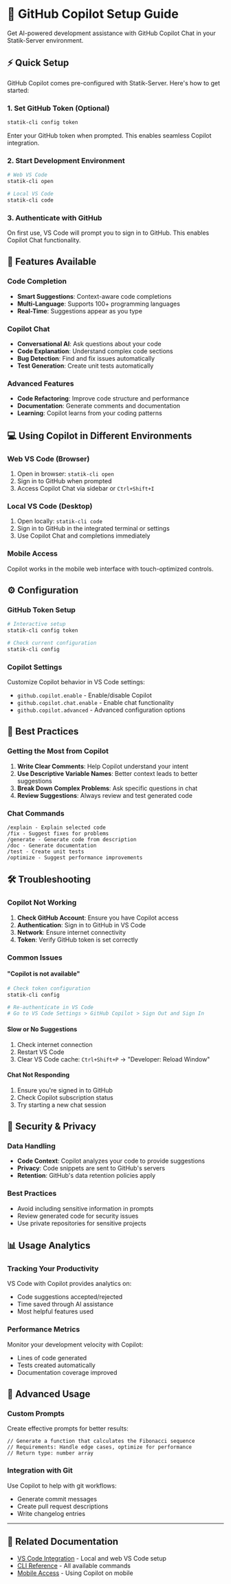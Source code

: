 # 🤖 GitHub Copilot Setup Guide

Get AI-powered development assistance with GitHub Copilot Chat in your Statik-Server environment.

## ⚡ Quick Setup

GitHub Copilot comes pre-configured with Statik-Server. Here's how to get started:

### 1. Set GitHub Token (Optional)
```bash
statik-cli config token
```
Enter your GitHub token when prompted. This enables seamless Copilot integration.

### 2. Start Development Environment
```bash
# Web VS Code
statik-cli open

# Local VS Code
statik-cli code
```

### 3. Authenticate with GitHub
On first use, VS Code will prompt you to sign in to GitHub. This enables Copilot Chat functionality.

## 🌟 Features Available

### Code Completion
- **Smart Suggestions**: Context-aware code completions
- **Multi-Language**: Supports 100+ programming languages
- **Real-Time**: Suggestions appear as you type

### Copilot Chat
- **Conversational AI**: Ask questions about your code
- **Code Explanation**: Understand complex code sections
- **Bug Detection**: Find and fix issues automatically
- **Test Generation**: Create unit tests automatically

### Advanced Features
- **Code Refactoring**: Improve code structure and performance
- **Documentation**: Generate comments and documentation
- **Learning**: Copilot learns from your coding patterns

## 💻 Using Copilot in Different Environments

### Web VS Code (Browser)
1. Open in browser: `statik-cli open`
2. Sign in to GitHub when prompted
3. Access Copilot Chat via sidebar or `Ctrl+Shift+I`

### Local VS Code (Desktop)
1. Open locally: `statik-cli code`
2. Sign in to GitHub in the integrated terminal or settings
3. Use Copilot Chat and completions immediately

### Mobile Access
Copilot works in the mobile web interface with touch-optimized controls.

## ⚙️ Configuration

### GitHub Token Setup
```bash
# Interactive setup
statik-cli config token

# Check current configuration
statik-cli config
```

### Copilot Settings
Customize Copilot behavior in VS Code settings:
- `github.copilot.enable` - Enable/disable Copilot
- `github.copilot.chat.enable` - Enable chat functionality
- `github.copilot.advanced` - Advanced configuration options

## 🎯 Best Practices

### Getting the Most from Copilot
1. **Write Clear Comments**: Help Copilot understand your intent
2. **Use Descriptive Variable Names**: Better context leads to better suggestions
3. **Break Down Complex Problems**: Ask specific questions in chat
4. **Review Suggestions**: Always review and test generated code

### Chat Commands
```
/explain - Explain selected code
/fix - Suggest fixes for problems
/generate - Generate code from description
/doc - Generate documentation
/test - Create unit tests
/optimize - Suggest performance improvements
```

## 🛠️ Troubleshooting

### Copilot Not Working
1. **Check GitHub Account**: Ensure you have Copilot access
2. **Authentication**: Sign in to GitHub in VS Code
3. **Network**: Ensure internet connectivity
4. **Token**: Verify GitHub token is set correctly

### Common Issues

#### "Copilot is not available"
```bash
# Check token configuration
statik-cli config

# Re-authenticate in VS Code
# Go to VS Code Settings > GitHub Copilot > Sign Out and Sign In
```

#### Slow or No Suggestions
1. Check internet connection
2. Restart VS Code
3. Clear VS Code cache: `Ctrl+Shift+P` → "Developer: Reload Window"

#### Chat Not Responding
1. Ensure you're signed in to GitHub
2. Check Copilot subscription status
3. Try starting a new chat session

## 🔐 Security & Privacy

### Data Handling
- **Code Context**: Copilot analyzes your code to provide suggestions
- **Privacy**: Code snippets are sent to GitHub's servers
- **Retention**: GitHub's data retention policies apply

### Best Practices
- Avoid including sensitive information in prompts
- Review generated code for security issues
- Use private repositories for sensitive projects

## 📊 Usage Analytics

### Tracking Your Productivity
VS Code with Copilot provides analytics on:
- Code suggestions accepted/rejected
- Time saved through AI assistance
- Most helpful features used

### Performance Metrics
Monitor your development velocity with Copilot:
- Lines of code generated
- Tests created automatically
- Documentation coverage improved

## 🚀 Advanced Usage

### Custom Prompts
Create effective prompts for better results:
```
// Generate a function that calculates the Fibonacci sequence
// Requirements: Handle edge cases, optimize for performance
// Return type: number array
```

### Integration with Git
Use Copilot to help with git workflows:
- Generate commit messages
- Create pull request descriptions
- Write changelog entries

---

## 🔗 Related Documentation

- [VS Code Integration](./VSCODE_INTEGRATION.md) - Local and web VS Code setup
- [CLI Reference](../CLI_REFERENCE.md) - All available commands
- [Mobile Access](./MOBILE_ACCESS.md) - Using Copilot on mobile
